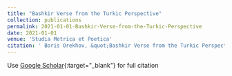 ```yaml
---
title: "Bashkir Verse from the Turkic Perspective"
collection: publications
permalink: 2021-01-01-Bashkir-Verse-from-the-Turkic-Perspective
date: 2021-01-01
venue: 'Studia Metrica et Poetica'
citation: ' Boris Orekhov, &quot;Bashkir Verse from the Turkic Perspective.&quot; Studia Metrica et Poetica, 2021.'
---
```

Use [Google Scholar](https://scholar.google.com/scholar?q=Bashkir+Verse+from+the+Turkic+Perspective){:target="_blank"} for full citation
